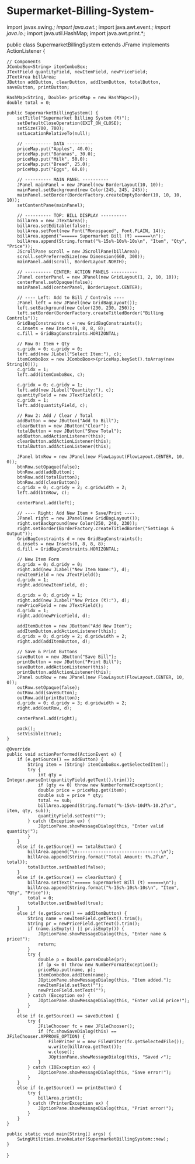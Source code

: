 # Supermarket-Billing-System-
import javax.swing.*;
import java.awt.*;
import java.awt.event.*;
import java.io.*;
import java.util.HashMap;
import java.awt.print.*;

public class SupermarketBillingSystem extends JFrame implements ActionListener {

    // Components
    JComboBox<String> itemComboBox;
    JTextField quantityField, newItemField, newPriceField;
    JTextArea billArea;
    JButton addButton, clearButton, addItemButton, totalButton, saveButton, printButton;

    HashMap<String, Double> priceMap = new HashMap<>();
    double total = 0;

    public SupermarketBillingSystem() {
        setTitle("Supermarket Billing System (₹)");
        setDefaultCloseOperation(EXIT_ON_CLOSE);
        setSize(700, 700);
        setLocationRelativeTo(null);

        // ---------- DATA ----------
        priceMap.put("Apples", 40.0);
        priceMap.put("Bananas", 30.0);
        priceMap.put("Milk", 50.0);
        priceMap.put("Bread", 25.0);
        priceMap.put("Eggs", 60.0);

        // ---------- MAIN PANEL ----------
        JPanel mainPanel = new JPanel(new BorderLayout(10, 10));
        mainPanel.setBackground(new Color(245, 245, 245));
        mainPanel.setBorder(BorderFactory.createEmptyBorder(10, 10, 10, 10));
        setContentPane(mainPanel);

        // ---------- TOP: BILL DISPLAY ----------
        billArea = new JTextArea();
        billArea.setEditable(false);
        billArea.setFont(new Font("Monospaced", Font.PLAIN, 14));
        billArea.append("====== Supermarket Bill (₹) ======\n");
        billArea.append(String.format("%-15s%-10s%-10s\n", "Item", "Qty", "Price"));
        JScrollPane scroll = new JScrollPane(billArea);
        scroll.setPreferredSize(new Dimension(660, 300));
        mainPanel.add(scroll, BorderLayout.NORTH);

        // ---------- CENTER: ACTION PANELS ----------
        JPanel centerPanel = new JPanel(new GridLayout(1, 2, 10, 10));
        centerPanel.setOpaque(false);
        mainPanel.add(centerPanel, BorderLayout.CENTER);

        // ---- Left: Add to Bill / Controls ----
        JPanel left = new JPanel(new GridBagLayout());
        left.setBackground(new Color(230, 230, 250));
        left.setBorder(BorderFactory.createTitledBorder("Billing Controls"));
        GridBagConstraints c = new GridBagConstraints();
        c.insets = new Insets(8, 8, 8, 8);
        c.fill = GridBagConstraints.HORIZONTAL;

        // Row 0: Item + Qty
        c.gridx = 0; c.gridy = 0;
        left.add(new JLabel("Select Item:"), c);
        itemComboBox = new JComboBox<>(priceMap.keySet().toArray(new String[0]));
        c.gridx = 1; 
        left.add(itemComboBox, c);

        c.gridx = 0; c.gridy = 1;
        left.add(new JLabel("Quantity:"), c);
        quantityField = new JTextField();
        c.gridx = 1;
        left.add(quantityField, c);

        // Row 2: Add / Clear / Total
        addButton = new JButton("Add to Bill");
        clearButton = new JButton("Clear");
        totalButton = new JButton("Show Total");
        addButton.addActionListener(this);
        clearButton.addActionListener(this);
        totalButton.addActionListener(this);

        JPanel btnRow = new JPanel(new FlowLayout(FlowLayout.CENTER, 10, 0));
        btnRow.setOpaque(false);
        btnRow.add(addButton);
        btnRow.add(totalButton);
        btnRow.add(clearButton);
        c.gridx = 0; c.gridy = 2; c.gridwidth = 2;
        left.add(btnRow, c);

        centerPanel.add(left);

        // ---- Right: Add New Item + Save/Print ----
        JPanel right = new JPanel(new GridBagLayout());
        right.setBackground(new Color(250, 240, 230));
        right.setBorder(BorderFactory.createTitledBorder("Settings & Output"));
        GridBagConstraints d = new GridBagConstraints();
        d.insets = new Insets(8, 8, 8, 8);
        d.fill = GridBagConstraints.HORIZONTAL;

        // New Item Form
        d.gridx = 0; d.gridy = 0;
        right.add(new JLabel("New Item Name:"), d);
        newItemField = new JTextField();
        d.gridx = 1;
        right.add(newItemField, d);

        d.gridx = 0; d.gridy = 1;
        right.add(new JLabel("New Price (₹):"), d);
        newPriceField = new JTextField();
        d.gridx = 1;
        right.add(newPriceField, d);

        addItemButton = new JButton("Add New Item");
        addItemButton.addActionListener(this);
        d.gridx = 0; d.gridy = 2; d.gridwidth = 2;
        right.add(addItemButton, d);

        // Save & Print Buttons
        saveButton = new JButton("Save Bill");
        printButton = new JButton("Print Bill");
        saveButton.addActionListener(this);
        printButton.addActionListener(this);
        JPanel outRow = new JPanel(new FlowLayout(FlowLayout.CENTER, 10, 0));
        outRow.setOpaque(false);
        outRow.add(saveButton);
        outRow.add(printButton);
        d.gridx = 0; d.gridy = 3; d.gridwidth = 2;
        right.add(outRow, d);

        centerPanel.add(right);

        pack();
        setVisible(true);
    }

    @Override
    public void actionPerformed(ActionEvent e) {
        if (e.getSource() == addButton) {
            String item = (String) itemComboBox.getSelectedItem();
            try {
                int qty = Integer.parseInt(quantityField.getText().trim());
                if (qty <= 0) throw new NumberFormatException();
                double price = priceMap.get(item);
                double sub = price * qty;
                total += sub;
                billArea.append(String.format("%-15s%-10d₹%-10.2f\n", item, qty, sub));
                quantityField.setText("");
            } catch (Exception ex) {
                JOptionPane.showMessageDialog(this, "Enter valid quantity!");
            }
        }
        else if (e.getSource() == totalButton) {
            billArea.append("\n--------------------------------\n");
            billArea.append(String.format("Total Amount: ₹%.2f\n", total));
            totalButton.setEnabled(false);
        }
        else if (e.getSource() == clearButton) {
            billArea.setText("====== Supermarket Bill (₹) ======\n");
            billArea.append(String.format("%-15s%-10s%-10s\n", "Item", "Qty", "Price"));
            total = 0;
            totalButton.setEnabled(true);
        }
        else if (e.getSource() == addItemButton) {
            String name = newItemField.getText().trim();
            String pr = newPriceField.getText().trim();
            if (name.isEmpty() || pr.isEmpty()) {
                JOptionPane.showMessageDialog(this, "Enter name & price!");
                return;
            }
            try {
                double p = Double.parseDouble(pr);
                if (p <= 0) throw new NumberFormatException();
                priceMap.put(name, p);
                itemComboBox.addItem(name);
                JOptionPane.showMessageDialog(this, "Item added.");
                newItemField.setText("");
                newPriceField.setText("");
            } catch (Exception ex) {
                JOptionPane.showMessageDialog(this, "Enter valid price!");
            }
        }
        else if (e.getSource() == saveButton) {
            try {
                JFileChooser fc = new JFileChooser();
                if (fc.showSaveDialog(this) == JFileChooser.APPROVE_OPTION) {
                    FileWriter w = new FileWriter(fc.getSelectedFile());
                    w.write(billArea.getText());
                    w.close();
                    JOptionPane.showMessageDialog(this, "Saved ✓");
                }
            } catch (IOException ex) {
                JOptionPane.showMessageDialog(this, "Save error!");
            }
        }
        else if (e.getSource() == printButton) {
            try {
                billArea.print();
            } catch (PrinterException ex) {
                JOptionPane.showMessageDialog(this, "Print error!");
            }
        }
    }

    public static void main(String[] args) {
        SwingUtilities.invokeLater(SupermarketBillingSystem::new);
    }
}
